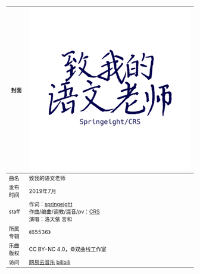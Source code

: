 | 封面     | [![](./assets/zhiyu.png)](./assets/zhiyu.png)                |
| -------- | ------------------------------------------------------------ |
| 曲名     | 致我的语文老师                                               |
| 发布时间 | 2019年7月                                                    |
| staff    | 作词：[springeight](/springeight)<br>作曲/编曲/调教/混音/pv：[CRS](/crs)<br>演唱：洛天依 言和 |
| 所属专辑 | 《65536》                                                    |
| 乐曲版权 | CC BY-NC 4.0，©双曲线工作室                                  |
| 访问     | [网易云音乐](https://music.163.com/#/song?id=1376568191)  [bilibili](https://www.bilibili.com/audio/au956379?type=3) |



